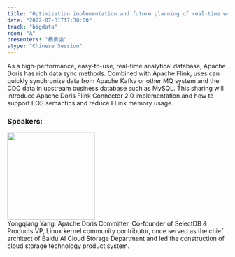 ```yaml
---
title: "Optimization implementation and future planning of real-time writing to Apache Doris via Flink"
date: "2022-07-31T17:30:00"
track: "bigdata"
room: "A"
presenters: "杨勇强"
stype: "Chinese Session"
---
```

As a high-performance, easy-to-use, real-time analytical database, Apache Doris has rich data sync methods. Combined with Apache Flink, uses can quickly synchronize data from Apache Kafka or other MQ system and the CDC data in upstream business database such as MySQL. 
This sharing will introduce Apache Doris Flink Connector 2.0 implementation and how to support EOS semantics and reduce FLink memory usage.

### Speakers: 
 <img src="images/speaker/1218.png" width="200" /><br>Yongqiang Yang: Apache Doris Committer, Co-founder of SelectDB & Products VP, Linux kernel community contributor, once served as the chief architect of Baidu AI Cloud Storage Department and led the construction of cloud storage technology product system.

 
